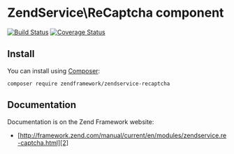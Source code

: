 # ZendService\ReCaptcha component

[![Build Status](https://secure.travis-ci.org/zendframework/ZendService_ReCaptcha.svg?branch=master)](https://secure.travis-ci.org/zendframework/ZendService_ReCaptcha)
[![Coverage Status](https://coveralls.io/repos/github/zendframework/ZendService_ReCaptcha/badge.svg?branch=master)](https://coveralls.io/github/zendframework/ZendService_ReCaptcha?branch=master)

## Install

You can install using [Composer][1]:

```
composer require zendframework/zendservice-recaptcha
```

## Documentation

Documentation is on the Zend Framework website:

- [http://framework.zend.com/manual/current/en/modules/zendservice.re-captcha.html][2]


[1]: https://getcomposer.org/download/
[2]: http://framework.zend.com/manual/current/en/modules/zendservice.re-captcha.html
